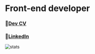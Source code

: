 # Front-end developer 
### 🤳[Dev CV](https://github.com/shamilkhan/CV)
### 👀[LinkedIn](https://www.linkedin.cn/in/shamilkhan-akhmetzyanov-72b47a208/)

![stats](https://github-readme-stats.vercel.app/api?username=shamilkhan&show_icons=true&hide_border=true&&count_private=true&include_all_commits=true)
      
